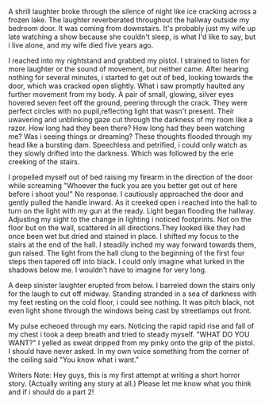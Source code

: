 A shrill laughter broke through the silence of night like ice cracking across a frozen lake. The laughter reverberated throughout the hallway outside my bedroom door. It was coming from downstairs. It's probably just my wife up late watching a show because she couldn't sleep, is what I'd like to say, but i live alone, and my wife died five years ago. 

I reached into my nightstand and grabbed my pistol. I strained to listen for more laughter or the sound of movement, but neither came. After hearing nothing for several minutes, i started to get out of bed, looking towards the door, which was cracked open slightly. What i saw promptly haulted any further movement from my body. A pair of small, glowing, silver eyes hovered seven feet off the ground, peering through the crack. They were perfect circles with no pupil,reflecting light that wasn't present. Their uwavering and unblinking gaze cut through the darkness of my room like a razor. How long had they been there? How long had they been watching me? Was i seeing things or dreaming? These thoughts flooded through my head like a bursting dam. Speechless and petrified, i could only watch as they slowly drifted into the darkness. Which was followed by the erie creeking of the stairs. 

I propelled myself out of bed raising my firearm in the direction of the door while screaming "Whoever the fuck you are you better get out of here before i shoot you!" No response. I cautiously approached the door and gently pulled the handle inward. As it creeked open i reached into the hall to turn on the light with my gun at the ready. Light began flooding the hallway. Adjusting my sight to the change in lighting i noticed footprints. Not on the floor but on the wall, scattered in all directions.They looked like they had once been wet but dried and stained in place. I shifted my focus to the stairs at the end of the hall. I steadily inched my way forward towards them, gun raised. The light from the hall clung to the beginning of the first four steps then tapered off into black. I could only imagine what lurked in the shadows below me. I wouldn't have to imagine for very long.

A deep sinister laughter erupted from below. I barreled down the stairs only for the laugh to cut off midway. Standing stranded in a sea of darkness with my feet resting on the cold floor, i could see nothing. It was pitch black, not even light shone through the windows being cast by streetlamps out front. 

My pulse echeoed through my ears. Noticing the rapid rapid rise and fall of my chest i took a deep breath and tried to steady myself. "WHAT DO YOU WANT?" I yelled as sweat dripped from my pinky onto the grip of the pistol. I should have never asked. In my own voice something from the corner of the ceiling said "You know what i want."

Writers Note:
Hey guys, this is my first attempt at writing a short horror story. (Actually writing any story at all.) Please let me know what you think and if i should do a part 2!